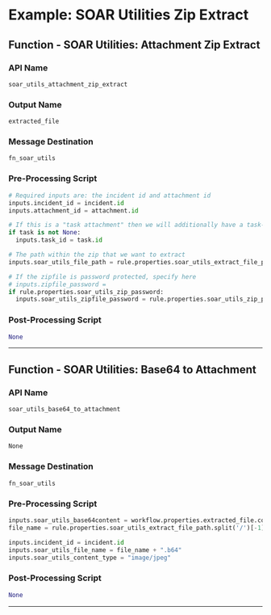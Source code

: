 <!--
    DO NOT MANUALLY EDIT THIS FILE
    THIS FILE IS AUTOMATICALLY GENERATED WITH resilient-sdk codegen
-->

# Example: SOAR Utilities Zip Extract

## Function - SOAR Utilities: Attachment Zip Extract

### API Name
`soar_utils_attachment_zip_extract`

### Output Name
`extracted_file`

### Message Destination
`fn_soar_utils`

### Pre-Processing Script
```python
# Required inputs are: the incident id and attachment id
inputs.incident_id = incident.id
inputs.attachment_id = attachment.id

# If this is a "task attachment" then we will additionally have a task-id
if task is not None:
  inputs.task_id = task.id

# The path within the zip that we want to extract
inputs.soar_utils_file_path = rule.properties.soar_utils_extract_file_path

# If the zipfile is password protected, specify here
# inputs.zipfile_password = 
if rule.properties.soar_utils_zip_password:
  inputs.soar_utils_zipfile_password = rule.properties.soar_utils_zip_password
```

### Post-Processing Script
```python
None
```

---

## Function - SOAR Utilities: Base64 to Attachment

### API Name
`soar_utils_base64_to_attachment`

### Output Name
`None`

### Message Destination
`fn_soar_utils`

### Pre-Processing Script
```python
inputs.soar_utils_base64content = workflow.properties.extracted_file.content
file_name = rule.properties.soar_utils_extract_file_path.split('/')[-1]

inputs.incident_id = incident.id
inputs.soar_utils_file_name = file_name + ".b64"
inputs.soar_utils_content_type = "image/jpeg"

```

### Post-Processing Script
```python
None
```

---

